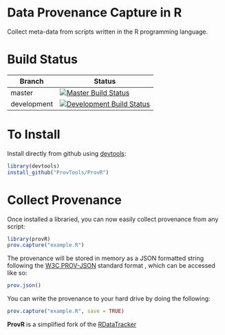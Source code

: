 Data Provenance Capture in R
============================

Collect meta-data from scripts written in the R programming language.



Build Status
============

 | Branch      |Status                                                                                                                                                                                  |
 |-------------|----------------------------------------------------------------------------------------------------------------------------------------------------------------------------------------|
 | master      | [![Master Build Status](https://travis-ci.org/ProvTools/provR.svg?branch=master)](https://travis-ci.org/ProvTools/provR/branches)            |
 | development | [![Development Build Status](https://travis-ci.org/ProvTools/provR.svg?branch=dev)](https://travis-ci.org/ProvTools/provR/branches)  |





To Install
==========

Install directly from github using [devtools](https://github.com/hadley/devtools):

```R
library(devtools)
install_github("ProvTools/ProvR")
```


Collect Provenance
==================

Once installed a libraried, you can now easily collect provenance from
any script:

```R
library(provR)
prov.capture("example.R")
```

The provenance will be stored in memory as a JSON formatted string
following the
[W3C PROV-JSON](https://www.w3.org/Submission/2013/SUBM-prov-json-20130424)
standard format , which can be accessed like so:


```R
prov.json()
```

You can write the provenance to your hard drive by doing the
following:

```R
prov.capture("example.R", save = TRUE)
```




**ProvR** is a simplified fork of the [RDataTracker](https://github.com/End-to-end-provenance/RDataTracker)
